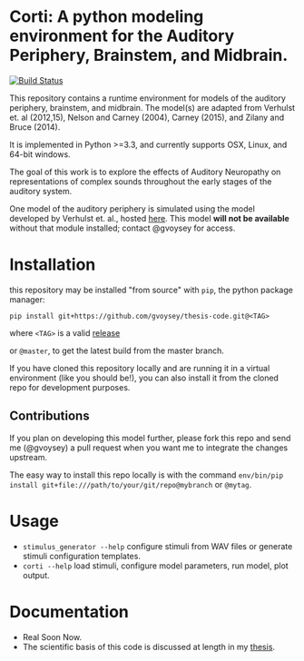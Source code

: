 # Corti: A python modeling environment for the Auditory Periphery, Brainstem, and Midbrain. 
[![Build Status](https://travis-ci.org/gvoysey/thesis-code.svg?branch=master)](https://travis-ci.org/gvoysey/thesis-code)

This repository contains a runtime environment for models of the auditory periphery, brainstem, and midbrain. 
The model(s) are adapted from Verhulst et. al (2012,15), Nelson and Carney (2004), Carney (2015), and Zilany and Bruce (2014).   

It is implemented in Python >=3.3, and currently supports OSX, Linux, and 64-bit windows. 

The goal of this work is to explore the effects of Auditory Neuropathy on representations of complex sounds throughout
the early stages of the auditory system. 

One model of the auditory periphery is simulated using the model developed by Verhulst et. al., hosted [here](https://github.com/AuditoryBiophysicsLab/verhulst-model-core).
This model **will not be available** without that module installed; contact @gvoysey for access. 


# Installation 
this repository may be installed "from source" with `pip`, the python package manager: 
```
pip install git+https://github.com/gvoysey/thesis-code.git@<TAG>
```
where `<TAG>` is a valid [release](https://github.com/gvoysey/thesis-code/releases)

or `@master`, to get the latest build from the master branch.  

If you have cloned this repository locally and are running it in a virtual environment (like you should be!), 
you can also install it from the cloned repo for development purposes.  

## Contributions
If you plan on developing this model further, please fork this repo and send me (@gvoysey) a pull request when you want me to integrate the changes upstream.  

The easy way to install this repo locally is with the command 
`env/bin/pip install git+file:///path/to/your/git/repo@mybranch` or `@mytag`. 

# Usage
 - `stimulus_generator --help` configure stimuli from WAV files or generate stimuli configuration templates.
 - `corti --help` load stimuli, configure model parameters, run model, plot output.
  
# Documentation 
 - Real Soon Now.
 - The scientific basis of this code is discussed at length in my [thesis](https://github.com/gvoysey/thesis).  
